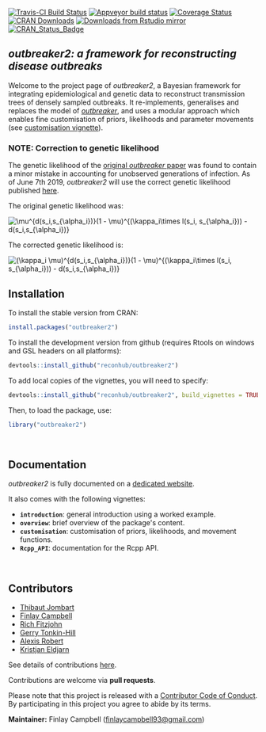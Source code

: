 
[![Travis-CI Build Status](https://travis-ci.org/reconhub/outbreaker2.svg?branch=master)](https://travis-ci.org/reconhub/outbreaker2)
[![Appveyor build status](https://ci.appveyor.com/api/projects/status/yj449x0yqhphvcrt/branch/master?svg=true)](https://ci.appveyor.com/project/thibautjombart/outbreaker2/branch/master)
[![Coverage Status](https://codecov.io/github/reconhub/outbreaker2/coverage.svg?branch=master)](https://codecov.io/github/reconhub/outbreaker2?branch=master)
[![CRAN Downloads](https://cranlogs.r-pkg.org/badges/outbreaker2)](https://cran.r-project.org/package=outbreaker2)
[![Downloads from Rstudio mirror](https://cranlogs.r-pkg.org/badges/grand-total/outbreaker2)](https://www.r-pkg.org:443/pkg/outbreaker2)
[![CRAN_Status_Badge](https://www.r-pkg.org/badges/version/outbreaker2)](https://cran.r-project.org/package=outbreaker2)

*outbreaker2: a framework for reconstructing disease outbreaks*
---------------------------------------------------------------

Welcome to the project page of *outbreaker2*, a Bayesian framework
 for integrating epidemiological and genetic data to reconstruct transmission
 trees of densely sampled outbreaks. It re-implements, generalises and replaces
 the model of [*outbreaker*](https://github.com/thibautjombart/outbreaker), and uses
 a modular approach which enables fine customisation of priors, likelihoods
 and parameter movements (see [customisation
 vignette](http://www.repidemicsconsortium.org/outbreaker2/articles/customisation.html)).

### NOTE: Correction to genetic likelihood

The genetic likelihood of the [original *outbreaker* paper](https://journals.plos.org/ploscompbiol/article?id=10.1371/journal.pcbi.1003457) was found to contain a minor mistake in accounting for unobserved generations of infection. As of June 7th 2019, *outbreaker2* will use the correct genetic likelihood published [here](https://journals.plos.org/ploscompbiol/article?id=10.1371/journal.pcbi.1006930).

The original genetic likelihood was:

<img src="https://latex.codecogs.com/svg.latex?\mu^{d(s_i,s_{\alpha_i})}(1&space;-&space;\mu)^{(\kappa_i\times&space;l(s_i,&space;s_{\alpha_i}))&space;-&space;d(s_i,s_{\alpha_i})}" title="\mu^{d(s_i,s_{\alpha_i})}(1 - \mu)^{(\kappa_i\times l(s_i, s_{\alpha_i})) - d(s_i,s_{\alpha_i})}" />

The corrected genetic likelihood is:

<img src="https://latex.codecogs.com/svg.latex?(\kappa_i&space;\mu)^{d(s_i,s_{\alpha_i})}(1&space;-&space;\kappa_i&space;\mu)^{l(s_i,&space;s_{\alpha_i})&space;-&space;d(s_i,s_{\alpha_i})}" title="(\kappa_i \mu)^{d(s_i,s_{\alpha_i})}(1 - \mu)^{(\kappa_i\times l(s_i, s_{\alpha_i})) - d(s_i,s_{\alpha_i})}" />

<br>

Installation
-------------

To install the stable version from CRAN:

```r
install.packages("outbreaker2")
```

To install the development version from github (requires Rtools on windows and
GSL headers on all platforms):


```r
devtools::install_github("reconhub/outbreaker2")
```

To add local copies of the vignettes, you will need to specify:

```r
devtools::install_github("reconhub/outbreaker2", build_vignettes = TRUE)
```

Then, to load the package, use:


```r
library("outbreaker2")
```



<br>

Documentation
-------------

*outbreaker2* is fully documented on a [dedicated
 website](http://www.repidemicsconsortium.org/outbreaker2/).

It also comes with the following vignettes:

- **`introduction`**: general introduction using a worked example.
- **`overview`**: brief overview of the package's content.
- **`customisation`**: customisation of priors, likelihoods, and movement functions.
- **`Rcpp_API`**: documentation for the Rcpp API.



<br>

Contributors
------------
- [Thibaut Jombart](https://github.com/thibautjombart)
- [Finlay Campbell](https://github.com/finlaycampbell)
- [Rich Fitzjohn](https://github.com/richfitz)
- [Gerry Tonkin-Hill](https://github.com/gtonkinhill)
- [Alexis Robert](https://github.com/alxsrobert)
- [Kristjan Eldjarn](https://github.com/kreldjarn)


See details of contributions
[here](https://github.com/reconhub/outbreaker2/graphs/contributors).

Contributions are welcome via **pull requests**.

Please note that this project is released with a [Contributor Code of
Conduct](https://github.com/reconhub/outbreaker2/blob/master/CONDUCT.md). By
participating in this project you agree to abide by its terms.

**Maintainer:** Finlay Campbell (finlaycampbell93@gmail.com)
